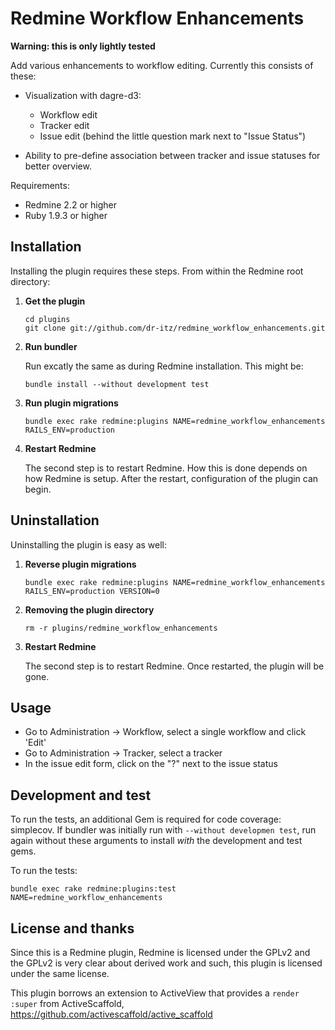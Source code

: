 # Redmine Workflow Enhancements

**Warning: this is only lightly tested**

Add various enhancements to workflow editing. Currently this consists of these:

  * Visualization with dagre-d3:

	* Workflow edit
	* Tracker edit
	* Issue edit (behind the little question mark next to "Issue Status")

  * Ability to pre-define association between tracker and issue statuses for
	better overview.


Requirements:

  * Redmine 2.2 or higher
  * Ruby 1.9.3 or higher

## Installation

Installing the plugin requires these steps. From within the Redmine root
directory:

 1. **Get the plugin**

	```
	cd plugins
	git clone git://github.com/dr-itz/redmine_workflow_enhancements.git
	```
 2. **Run bundler**

	Run excatly the same as during Redmine installation. This might be:

	```
	bundle install --without development test
	```

 3. **Run plugin migrations**

	```
	bundle exec rake redmine:plugins NAME=redmine_workflow_enhancements RAILS_ENV=production
	```

 4. **Restart Redmine**

	The second step is to restart Redmine. How this is done depends on how Redmine is
	setup. After the restart, configuration of the plugin can begin.

## Uninstallation

Uninstalling the plugin is easy as well:

 1. **Reverse plugin migrations**

	```
	bundle exec rake redmine:plugins NAME=redmine_workflow_enhancements  RAILS_ENV=production VERSION=0
	```

 2. **Removing the plugin directory**

	```
	rm -r plugins/redmine_workflow_enhancements
	```

 3. **Restart Redmine**

	The second step is to restart Redmine. Once restarted, the plugin will be gone.

## Usage

* Go to Administration -> Workflow, select a single workflow and click 'Edit'
* Go to Administration -> Tracker, select a tracker
* In the issue edit form, click on the "?" next to the issue status


## Development and test

To run the tests, an additional Gem is required for code coverage: simplecov. If
bundler was initially run with `--without developmen test`, run again without
these arguments to install *with* the development and test gems.

To run the tests:

````
bundle exec rake redmine:plugins:test NAME=redmine_workflow_enhancements
````


## License and thanks

Since this is a Redmine plugin, Redmine is licensed under the GPLv2 and the
GPLv2 is very clear about derived work and such, this plugin is licensed under
the same license.

This plugin borrows an extension to ActiveView that provides a `render :super`
from ActiveScaffold, https://github.com/activescaffold/active_scaffold
